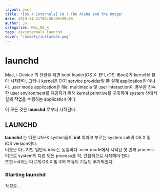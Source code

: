```yaml
---
layout: post
title: "[OS X Internals] CH.7 The Alpha and the Omega"
date: 2019-11-21T00:00:00+09:00
author: Jo
categories: Mac_OS_X
tags: osxinternals launchd
cover: "/assets/instacode.png"
---
```


# launchd

Mac, i-Device 의 전원을 켜면 boot loader\(OS X: EFI, iOS: iBoot\)가 kernel을 찾아 시작한다. 그러나 kernel은 단지 service provider일 뿐 실제 application은 아니다. user mode application은 file, multimedia 및 user interaction이 풍부한 친숙한 user environment를 제공하기 위해 kernel primitive를 구축하여 system 상에서 실제 작업을 수행하는 application 이다.

이 모든 것은 **launchd** 로부터 시작된다.



## LAUNCHD

**launchd** 는 다른 UN\*X system들이 **init** 이라고 부르는 system call의 OS X 및 iOS version이다.   
이름은 다르지만 일반적 idea는 동일하다. user mode에서 시작된 첫 번째 process 이므로 system의 다른 모든 process를 직, 간접적으로 시작해야 한다.   
또한 init과는 다르게 OS X 및 iOS 특유의 기능도 추가되었다.



### Starting launchd

작성중...




